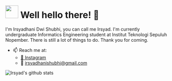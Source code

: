# <img src="https://i.ibb.co/yPQYwCt/vektor-icon.png" width="40x" height="40px"> Well hello there! 👋

I'm Irsyadhani Dwi Shubhi, you can call me Irsyad. I'm currently undergraduate Informatics Engineering student at Institut Teknologi Sepuluh Nopember. There is still a lot of things to do. Thank you for coming.

- 📫 Reach me at:
  - [📸 Instagram](instagram.com/irsyadhani_17)
  - 📧 irsyadhanishubhi@gmail.com
  
![Irsyad's github stats](https://github-readme-stats.vercel.app/api?username=irsyadhani22&show_icons=true&hide_border=true)
